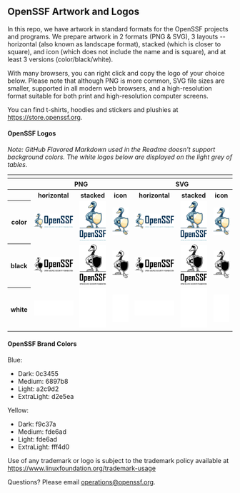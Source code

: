 ## OpenSSF Artwork and Logos

In this repo, we have artwork in standard formats for the OpenSSF projects and programs. We prepare artwork in 2 formats (PNG & SVG), 3 layouts -- horizontal (also known as landscape format), stacked (which is closer to square), and icon (which does not include the name and is square), and at least 3 versions (color/black/white).

With many browsers, you can right click and copy the logo of your choice below. Please note that although PNG is more common, SVG file sizes are smaller, supported in all modern web browsers, and a high-resolution format suitable for both print and high-resolution computer screens.

You can find t-shirts, hoodies and stickers and plushies at <https://store.openssf.org>. 

#### OpenSSF Logos

_Note: GitHub Flavored Markdown used in the Readme doesn't support background colors. The white logos below are displayed on the light grey of tables._

<table>
    <tr>
    	<th colspan="7"></th>
    </tr>
    <tr>
        <th></th>
        <th colspan="3">PNG</th>
        <th colspan="3">SVG</th>
    </tr>
    <tr>
        <th></th>
        <th>horizontal</th>
        <th>stacked</th>
        <th>icon</th>
        <th>horizontal</th>
        <th>stacked</th>
        <th>icon</th>
    </tr>
    <tr>
        <th>color</th>
        <td><img src="openssf/horizontal/color/openssf-horizontal-color.png" width="200"></td>
        <td><img src="openssf/stacked/color/openssf-stacked-color.png" width="95"></td>
        <td><img src="openssf/icon/color/openssf-icon-color.png" width="75"></td>
        <td><img src="openssf/horizontal/color/openssf-horizontal-color.svg" width="200"></td>
        <td><img src="openssf/stacked/color/openssf-stacked-color.svg" width="95"></td>
        <td><img src="openssf/icon/color/openssf-icon-color.svg" width="75"></td>
    </tr>
    <tr>
        <th>black</th>
        <td><img src="openssf/horizontal/black/openssf-horizontal-black.png" width="200"></td>
        <td><img src="openssf/stacked/black/openssf-stacked-black.png" width="95"></td>
        <td><img src="openssf/icon/black/openssf-icon-black.png" width="75"></td>
        <td><img src="openssf/horizontal/black/openssf-horizontal-black.svg" width="200"></td>
        <td><img src="openssf/stacked/black/openssf-stacked-black.svg" width="95"></td>
        <td><img src="openssf/icon/black/openssf-icon-black.svg" width="75"></td>
    </tr>
    <tr>
        <th>white</th>
        <td><img src="openssf/horizontal/white/openssf-horizontal-white.png" width="200"></td>
        <td><img src="openssf/stacked/white/openssf-stacked-white.png" width="95"></td>
        <td><img src="openssf/icon/white/openssf-icon-white.png" width="75"></td>
        <td><img src="openssf/horizontal/white/openssf-horizontal-white.svg" width="200"></td>
        <td><img src="openssf/stacked/white/openssf-stacked-white.svg" width="95"></td>
        <td><img src="openssf/icon/white/openssf-icon-white.svg" width="75"></td>
    </tr>
</table>

#### OpenSSF Brand Colors
Blue:
- Dark: 0c3455
- Medium: 6897b8
- Light: a2c9d2
- ExtraLight: d2e5ea

Yellow: 
- Dark: f9c37a
- Medium: fde6ad
- Light: fde6ad
- ExtraLight: fff4d0

Use of any trademark or logo is subject to the trademark policy available at https://www.linuxfoundation.org/trademark-usage

Questions? Please email [operations@openssf.org](mailto:operations@openssf.org).
